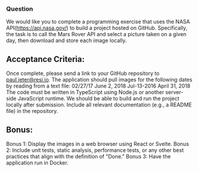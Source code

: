 
### Question
We would like you to complete a programming exercise that uses the NASA API(https://api.nasa.gov/) to build a project hosted on GitHub. Specifically, the task is to call the Mars Rover API and select a picture taken on a given day, then download and store each image locally.

## Acceptance Criteria:
Once complete, please send a link to your GitHub repository to paul.jeter@resi.io.
The application should pull images for the following dates by reading from a text file:
02/27/17
June 2, 2018
Jul-13-2016
April 31, 2018
The code must be written in TypeScript using Node.js or another server-side JavaScript runtime.
We should be able to build and run the project locally after submission.
Include all relevant documentation (e.g., a README file) in the repository.

## Bonus:
Bonus 1: Display the images in a web browser using React or Svelte.
Bonus 2: Include unit tests, static analysis, performance tests, or any other best practices that align with the definition of "Done."
Bonus 3: Have the application run in Docker.


